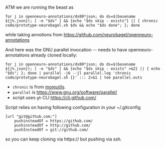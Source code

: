 ATM we are running the beast as 

    for j in openneuro-annotations/ds00*json; do ds=$(basename ${j%.json}); [ -e "$ds" ] && {echo "$ds skip - exists"} || { chronic code/prototype-neurobagel.sh $ds && echo "$ds done"; }; done

while taking annotions from https://github.com/neurobagel/openneuro-annotations

And here was the GNU parallel invocation -- needs to have openneuro-annotations already cloned locally:

    for j in openneuro-annotations/ds00*json; do ds=$(basename ${j%.json}); [ -e "$ds" ] && {echo "$ds skip - exists" >&2} || { echo "$ds"; }; done | parallel -j6 --jl parallel.log 'chronic code/prototype-neurobagel.sh {}' ::: 2>&1 | tee parallel.outs

- `chronic` is from [moreutils](https://joeyh.name/code/moreutils/).
- `parallel` is https://www.gnu.org/software/parallel/
- script uses `gh` CLI https://cli.github.com/

Script relies on having following configuration in your ~/.gitconfig

    [url "git@github.com:"]
        pushinsteadOf = https://github.com/
        pushinsteadOf = http://github.com/
        pushInsteadOf = git://github.com/


so you can keep cloning via https:// but pushing via ssh.
